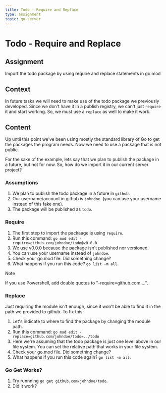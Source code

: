 ```yaml
---
title: Todo - Require and Replace
type: assignment
topic: go-server
---
```


# Todo - Require and Replace

## Assignment

Import the todo package by using require and replace statements in go.mod

## Context

In future tasks we will need to make use of the todo package we previously developed. Since we don't have it in a publish registry, we can't just `require` it and start working. So, we must use a `replace` as well to make it work.

## Content

Up until this point we've been using mostly the standard library of Go to get the packages the program needs. Now we need to use a package that is not public.

For the sake of the example, lets say that we plan to publish the package in a future, but not for now. So, how do we import it in our current server project?

### Assumptions

1. We plan to publish the todo package in a future in `github`.
2. Our username/account in github is `johndoe`. (you can use your username instead of this fake one).
3. The package will be published as `todo`.

### Require

1. The first step to import the packaage is using `require`.
2. Run this command: `go mod edit -require=github.com/johndoe/todo@v0.0.0`
3. We use v0.0.0 because the package isn't published nor versioned.
4. You can use your username instead of `johndoe`.
5. Check your go.mod file. Did something change?
6. What happens if you run this code? `go list -m all`.

> [!NOTE]
> If you use Powershell, add double quotes to "-require=github.com....".

### Replace

Just requiring the module isn't enough, since it won't be able to find it in the path we provided to github. To fix this:

1. Let's indicate to where to find the package by changing the module path.
2. Run this command: `go mod edit -replace=github.com/johndoe/todo=../todo`
3. Here we're assuming that the todo package is just one level above in our file system. You can set the relative path that works in your file system.
4. Check your go.mod file. Did something change?
5. What happens if you run this code again? `go list -m all`.

### Go Get Works?

1. Try runnning `go get github.com/johndoe/todo`.
2. Did it work?
